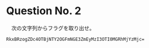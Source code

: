 # Question No. 2

　次の文字列からフラグを取り出せ。

```text
RkxBRzogZDc4OTBjNTY2OGFmNGE3ZmEyMzI3OTI0MGRhMjYzMjc=
```
